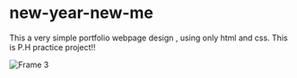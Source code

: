 # new-year-new-me
This a very simple portfolio webpage design , using only html and css. 
This is P.H practice project!! 

![Frame 3](https://github.com/AbdullaAlHarun/new-year-new-me/assets/142358355/6990c79d-5767-4062-a30a-cfdaa6031c81)
